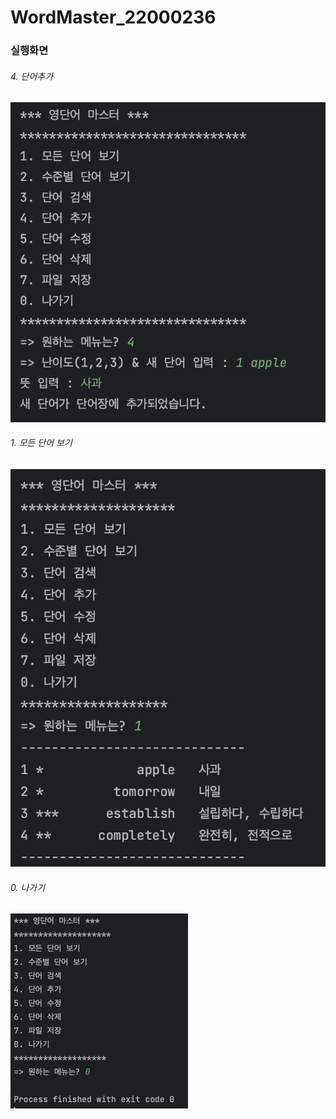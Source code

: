 # WordMaster_22000236

### 실행화면

###### 4. 단어추가
<img src = "screenshots/menu4.png"/>

###### 1. 모든 단어 보기
<img src = "screenshots/menu1.png"/>

###### 0. 나가기
<img src = "screenshots/menu0.png"/>